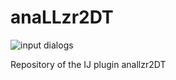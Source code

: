 # anaLLzr2DT

![input dialogs]("/anaLLzr2DT/anaLLzr2DT_macro.png")

Repository of the IJ plugin anallzr2DT
